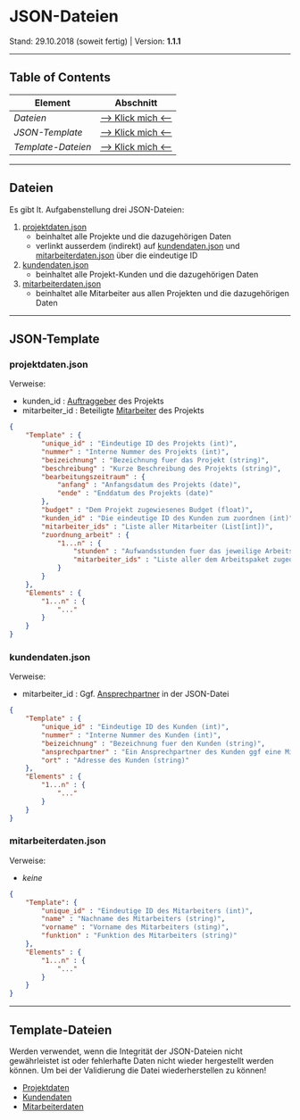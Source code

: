 # JSON-Dateien
Stand: 29.10.2018 (soweit fertig) | Version: **1.1.1**

---

## Table of Contents
Element | Abschnitt
--------|----------
*Dateien* | [--> Klick mich <--](#dateien)
*JSON-Template* | [--> Klick mich <--](#json-template)
*Template-Dateien* | [--> Klick mich <--](#template-files)

---

<a name="dateien"></a>
## Dateien
Es gibt lt. Aufgabenstellung drei JSON-Dateien:
1. [projektdaten.json](projektdaten.json)
    * beinhaltet alle Projekte und die dazugehörigen Daten
    * verlinkt ausserdem (indirekt) auf [kundendaten.json](kundendaten.json) und [mitarbeiterdaten.json](mitarbeiterdaten.json) über die eindeutige ID
2. [kundendaten.json](kundendaten.json)
    * beinhaltet alle Projekt-Kunden und die dazugehörigen Daten
3. [mitarbeiterdaten.json](mitarbeiterdaten.json)
    * beinhaltet alle Mitarbeiter aus allen Projekten und die dazugehörigen Daten

---

<a name="json-template"></a>
## JSON-Template
### **projektdaten.json**
Verweise:
- kunden_id : [Auftraggeber](kundendaten.json) des Projekts
- mitarbeiter_id : Beteiligte  [Mitarbeiter](mitarbeiterdaten.sjon) des Projekts

```json
{
    "Template" : {
        "unique_id" : "Eindeutige ID des Projekts (int)",
        "nummer" : "Interne Nummer des Projekts (int)",
        "beizeichnung" : "Bezeichnung fuer das Projekt (string)",
        "beschreibung" : "Kurze Beschreibung des Projekts (string)",
        "bearbeitungszeitraum" : {
            "anfang" : "Anfangsdatum des Projekts (date)",
            "ende" : "Enddatum des Projekts (date)"
        },
        "budget" : "Dem Projekt zugewiesenes Budget (float)",
        "kunden_id" : "Die eindeutige ID des Kunden zum zuordnen (int)",
        "mitarbeiter_ids" : "Liste aller Mitarbeiter (List[int])",
        "zuordnung_arbeit" : {
            "1...n" : {
                "stunden" : "Aufwandsstunden fuer das jeweilige Arbeitspaket (int)",
                "mitarbeiter_ids" : "Liste aller dem Arbeitspaket zugeordneten Mitarbeiter (List[int])"
            }
        }
    },
    "Elements" : {
        "1...n" : {
            "..."
        }
    }
}
```

### **kundendaten.json**
Verweise:
- mitarbeiter_id : Ggf. [Ansprechpartner](mitarbeiterdaten.json) in der JSON-Datei

```json
{
    "Template" : {
        "unique_id" : "Eindeutige ID des Kunden (int)",
        "nummer" : "Interne Nummer des Kunden (int)",
        "beizeichnung" : "Bezeichnung fuer den Kunden (string)",
        "ansprechpartner" : "Ein Ansprechpartner des Kunden ggf eine Mitarbeiter-ID! (string)",
        "ort" : "Adresse des Kunden (string)"
    },
    "Elements" : {
        "1...n" : {
            "..."
        }
    }
}
```

### **mitarbeiterdaten.json**
Verweise:
- *keine*

```json
{
    "Template": {
        "unique_id" : "Eindeutige ID des Mitarbeiters (int)",
        "name" : "Nachname des Mitarbeiters (string)",
        "vorname" : "Vorname des Mitarbeiters (sting)",
        "funktion" : "Funktion des Mitarbeiters (string)"
    },
    "Elements" : {
        "1...n" : {
            "..."
        }
    }
}
```

---

<a name="template-files"></a>
## Template-Dateien
Werden verwendet, wenn die Integrität der JSON-Dateien nicht gewährleistet ist oder fehlerhafte Daten nicht wieder hergestellt werden können.
Um bei der Validierung die Datei wiederherstellen zu können!

- [Projektdaten](/template/projektdaten.json)
- [Kundendaten](/template/kundendaten-tpl.json)
- [Mitarbeiterdaten](/template/mitarbeiterdaten-tpl.json)
